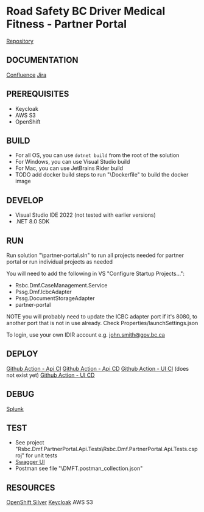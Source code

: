 # Road Safety BC Driver Medical Fitness - Partner Portal
[Repository](https://github.com/bcgov/rsbc-dmf/tree/main/partner-portal)

## DOCUMENTATION
[Confluence](https://jag.gov.bc.ca/wiki/display/DFTP/%5BProject+Base%5D+-+Partners+Portal)
[Jira](https://jag.gov.bc.ca/jirarsi/secure/RapidBoard.jspa?rapidView=2503&projectKey=DFTDP)

## PREREQUISITES
- Keycloak
- AWS S3
- OpenShift

## BUILD
- For all OS, you can use `dotnet build` from the root of the solution
- For Windows, you can use Visual Studio build
- For Mac, you can use JetBrains Rider build
- TODO add docker build steps to run "\Dockerfile" to build the docker image

## DEVELOP
- Visual Studio IDE 2022 (not tested with earlier versions)
- .NET 8.0 SDK

## RUN
Run solution "\partner-portal.sln" to run all projects needed for partner portal or run individual projects as needed

You will need to add the following in VS "Configure Startup Projects...":
- Rsbc.Dmf.CaseManagement.Service
- Pssg.Dmf.IcbcAdapter
- Pssg.DocumentStorageAdapter
- partner-portal

NOTE you will probably need to update the ICBC adapter port if it's 8080, to another port that is not in use already. Check Properties/launchSettings.json

To login, use your own IDIR account e.g. john.smith@gov.bc.ca

## DEPLOY
[Github Action - Api CI](https://github.com/bcgov/rsbc-dmf/actions/workflows/ci-partner-portal-api.yml)
[Github Action - Api CD](https://github.com/bcgov/rsbc-dmf/actions/workflows/cd-partner-portal-api.yml)
[Github Action - UI CI](https://github.com/bcgov/rsbc-dmf/actions/workflows/ci-partner-portal-ui.yml) (does not exist yet)
[Github Action - UI CD](https://github.com/bcgov/rsbc-dmf/actions/workflows/cd-partner-portal-ui.yml)

## DEBUG
[Splunk](https://splunk.jag.gov.bc.ca/)

## TEST
- See project "Rsbc.Dmf.PartnerPortal.Api.Tests\Rsbc.Dmf.PartnerPortal.Api.Tests.csproj" for unit tests
- [Swagger UI](http://localhost:8080/swagger/index.html)
- Postman see file "\DMFT.postman_collection.json"

## RESOURCES
[OpenShift Silver](https://oauth-openshift.apps.silver.devops.gov.bc.ca/oauth/authorize?client_id=console&redirect_uri=https%3A%2F%2Fconsole.apps.silver.devops.gov.bc.ca%2Fauth%2Fcallback&response_type=code&scope=user%3Afull&state=bd57c0b6)
[Keycloak](https://test.healthprovideridentityportal.gov.bc.ca/)
AWS S3
